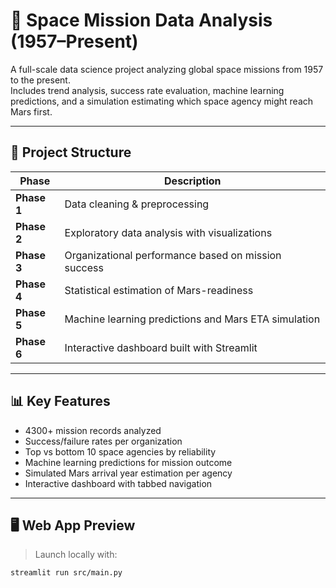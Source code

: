 # 🚀 Space Mission Data Analysis (1957–Present)

A full-scale data science project analyzing global space missions from 1957 to the present.  
Includes trend analysis, success rate evaluation, machine learning predictions, and a simulation estimating which space agency might reach Mars first.

---

## 📁 Project Structure

| Phase        | Description                                                |
|--------------|------------------------------------------------------------|
| **Phase 1**  | Data cleaning & preprocessing                              |
| **Phase 2**  | Exploratory data analysis with visualizations              |
| **Phase 3**  | Organizational performance based on mission success        |
| **Phase 4**  | Statistical estimation of Mars-readiness                   |
| **Phase 5**  | Machine learning predictions and Mars ETA simulation       |
| **Phase 6**  | Interactive dashboard built with Streamlit                 |

---

## 📊 Key Features

- 4300+ mission records analyzed
- Success/failure rates per organization
- Top vs bottom 10 space agencies by reliability
- Machine learning predictions for mission outcome
- Simulated Mars arrival year estimation per agency
- Interactive dashboard with tabbed navigation

---

## 🖥️ Web App Preview

> Launch locally with:

```bash
streamlit run src/main.py

